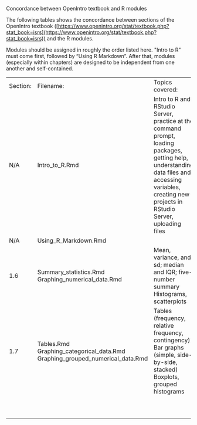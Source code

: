 Concordance between OpenIntro textbook and R modules

The following tables shows the concordance between sections of the OpenIntro textbook ([https://www.openintro.org/stat/textbook.php?stat_book=isrs](https://www.openintro.org/stat/textbook.php?stat_book=isrs)) and the R modules.

Modules should be assigned in roughly the order listed here. "Intro to R" must come first, followed by “Using R Markdown”. After that, modules (especially within chapters) are designed to be independent from one another and self-contained.

<table>
  <tr>
    <td>Section:</td>
    <td>Filename:</td>
    <td>Topics covered:</td>
  </tr>
  <tr>
    <td>N/A</td>
    <td>Intro_to_R.Rmd</td>
    <td>Intro to R and RStudio Server, practice at the command prompt, loading packages, getting help, understanding data files and accessing variables, creating new projects in RStudio Server, uploading files</td>
  </tr>
  <tr>
    <td>N/A</td>
    <td>Using_R_Markdown.Rmd</td>
    <td></td>
  </tr>
  <tr>
    <td>1.6</td>
    <td>Summary_statistics.Rmd
Graphing_numerical_data.Rmd</td>
    <td>Mean, variance, and sd; median and IQR; five-number summary
Histograms, scatterplots</td>
  </tr>
  <tr>
    <td>1.7</td>
    <td>Tables.Rmd
Graphing_categorical_data.Rmd
Graphing_grouped_numerical_data.Rmd</td>
    <td>Tables (frequency, relative frequency, contingency)
Bar graphs (simple, side-by-side, stacked)
Boxplots, grouped histograms</td>
  </tr>
  <tr>
    <td></td>
    <td></td>
    <td></td>
  </tr>
  <tr>
    <td></td>
    <td></td>
    <td></td>
  </tr>
  <tr>
    <td></td>
    <td></td>
    <td></td>
  </tr>
  <tr>
    <td></td>
    <td></td>
    <td></td>
  </tr>
  <tr>
    <td></td>
    <td></td>
    <td></td>
  </tr>
  <tr>
    <td></td>
    <td></td>
    <td></td>
  </tr>
  <tr>
    <td></td>
    <td></td>
    <td></td>
  </tr>
  <tr>
    <td></td>
    <td></td>
    <td></td>
  </tr>
  <tr>
    <td></td>
    <td></td>
    <td></td>
  </tr>
  <tr>
    <td></td>
    <td></td>
    <td></td>
  </tr>
</table>



